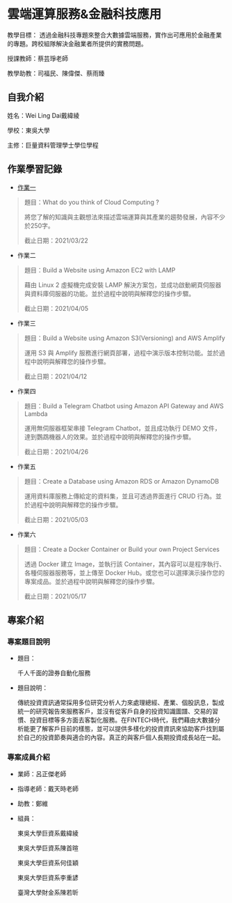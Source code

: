 # 雲端運算服務&金融科技應用
教學目標：
透過金融科技專題來整合大數據雲端服務，實作出可應用於金融產業的專題。跨校組隊解決金融業者所提供的實務問題。

授課教師：蔡芸琤老師

教學助教：司福民、陳偉傑、蔡雨臻

## 自我介紹
姓名：Wei Ling Dai戴緯綾

學校：東吳大學

主修：巨量資料管理學士學位學程

## 作業學習記錄
* [作業一](HW/HW1.md)
> 題目：What do you think of Cloud Computing ?
> 
> 將您了解的知識與主觀想法來描述雲端運算與其產業的趨勢發展，內容不少於250字。
> 
> 截止日期：2021/03/22
* 作業二
> 題目：Build a Website using Amazon EC2 with LAMP
> 
> 藉由 Linux 2 虛擬機完成安裝 LAMP 解決方案包，並成功啟動網頁伺服器與資料庫伺服器的功能。並於過程中說明與解釋您的操作步驟。
> 
> 截止日期：2021/04/05
* 作業三
> 題目：Build a Website using Amazon S3(Versioning) and AWS Amplify
> 
> 運用 S3 與 Amplify 服務進行網頁部署，過程中演示版本控制功能。並於過程中說明與解釋您的操作步驟。
> 
> 截止日期：2021/04/12
* 作業四
> 題目：Build a Telegram Chatbot using Amazon API Gateway and AWS Lambda
> 
> 運用無伺服器框架串接 Telegram Chatbot，並且成功執行 DEMO 文件，達到鸚鵡機器人的效果。並於過程中說明與解釋您的操作步驟。
> 
> 截止日期：2021/04/26
* 作業五
> 題目：Create a Database using Amazon RDS or Amazon DynamoDB
> 
> 運用資料庫服務上傳給定的資料集，並且可透過界面進行 CRUD 行為。並於過程中說明與解釋您的操作步驟。
> 
> 截止日期：2021/05/03
* 作業六
> 題目：Create a Docker Container or Build your own Project Services
> 
> 透過 Docker 建立 Image，並執行該 Container，其內容可以是程序執行、各種伺服器服務等，並上傳至 Docker Hub。或您也可以選擇演示操作您的專案成品。並於過程中說明與解釋您的操作步驟。
> 
> 截止日期：2021/05/17

## 專案介紹
### 專案題目說明
* 題目：

  千人千面的證券自動化服務
  
* 題目說明：

  傳統投資資訊通常採用多位研究分析人力來處理總經、產業、個股訊息，製成統一的研究報告來服務客戶，並沒有從客戶自身的投資知識圖譜、交易的習慣、投資目標等多方面去客製化服務。在FINTECH時代，我們藉由大數據分析能更了解客戶目前的樣態，並可以提供多樣化的投資資訊來協助客戶找到屬於自己的投資節奏與適合的內容。真正的與客戶個人長期投資成長站在一起。

### 專案成員介紹
* 業師：呂正傑老師

* 指導老師：戴天時老師

* 助教：鄭維

* 組員：

  東吳大學巨資系戴緯綾

  東吳大學巨資系陳首暄

  東吳大學巨資系何佳穎
       
  東吳大學巨資系李重諺
       
  臺灣大學財金系陳若昕
